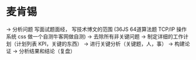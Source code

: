 # 麦肯锡
-> 分析问题     写面试题面经，  写技术博文的范围 (36JS  64道算法题  TCP/IP  操作系统  css  做一个自测牛客网做自测) 
-> 去除所有非关键问题 
-> 制定详细的工作计划（计划列表 KPI，关键的东西）
-> 进行关键分析（关键题，人，事）
-> 构建论证
-> 分析结果和结论（复盘）
